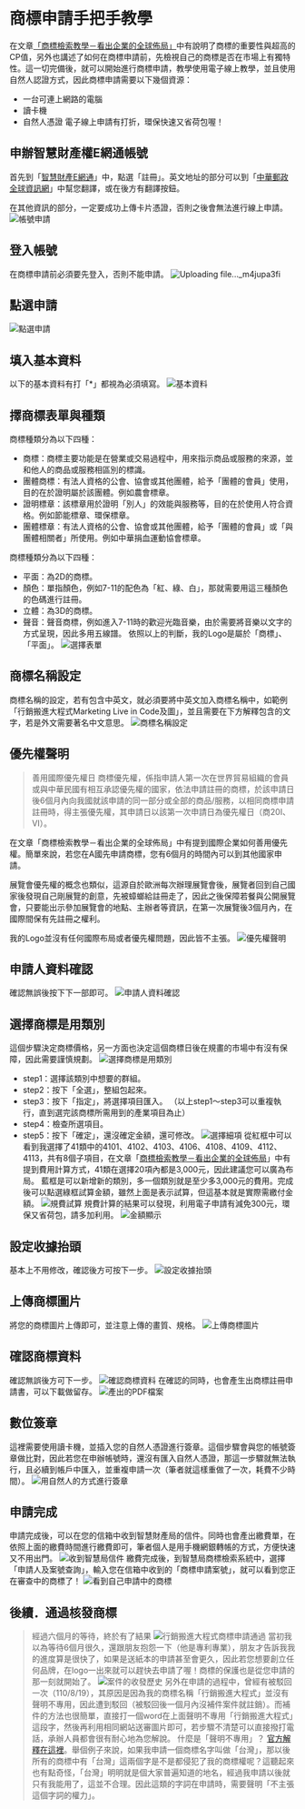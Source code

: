 # 商標申請手把手教學

在文章[「商標檢索教學－看出企業的全球佈局」]()中有說明了商標的重要性與超高的CP值，另外也講述了如何在商標申請前，先檢視自己的商標是否在市場上有獨特性。這一切完備後，就可以開始進行商標申請，教學使用電子線上教學，並且使用自然人認證方式，因此商標申請需要以下幾個資源：
* 一台可連上網路的電腦
* 讀卡機
* 自然人憑證
電子線上申請有打折，環保快速又省荷包喔！

## 申辦智慧財產權E網通帳號
首先到「[智慧財產E網通](https://tiponet.tipo.gov.tw/030_OUT_V1/home.do)」中，點選「註冊」。英文地址的部分可以到「[中華郵政全球資訊網](https://www.post.gov.tw/post/internet/SearchZone/index.jsp?ID=130112)」中幫您翻譯，或在後方有翻譯按鈕。

在其他資訊的部分，一定要成功上傳卡片憑證，否則之後會無法進行線上申請。
![帳號申請](https://i.imgur.com/ENgBVDz.png)

## 登入帳號
在商標申請前必須要先登入，否則不能申請。
![Uploading file..._m4jupa3fi](登入帳號)

## 點選申請
![點選申請](https://i.imgur.com/vEb8E1s.png)

## 填入基本資料
以下的基本資料有打「*」都視為必須填寫。
![基本資料](https://i.imgur.com/SCwFPor.png)

## 擇商標表單與種類
商標種類分為以下四種：
* 商標：商標主要功能是在營業或交易過程中，用來指示商品或服務的來源，並和他人的商品或服務相區別的標識。
* 團體商標：有法人資格的公會、協會或其他團體，給予「團體的會員」使用，目的在於證明屬於該團體。例如農會標章。
* 證明標章：該標章用於證明「別人」的效能與服務等，目的在於使用人符合資格。例如節能標章、環保標章。
* 團體標章：有法人資格的公會、協會或其他團體，給予「團體的會員」或「與團體相關者」所使用。例如中華捐血運動協會標章。

商標種類分為以下四種：
* 平面：為2D的商標。
* 顏色：單指顏色，例如7-11的配色為「紅、綠、白」，那就需要用這三種顏色的色碼進行註冊。
* 立體：為3D的商標。
* 聲音：聲音商標，例如進入7-11時的歡迎光臨音樂，由於需要將音樂以文字的方式呈現，因此多用五線譜。
依照以上的判斷，我的Logo是屬於「商標」、「平面」。
![選擇表單](https://i.imgur.com/6tocDM4.png)

## 商標名稱設定
商標名稱的設定，若有包含中英文，就必須要將中英文加入商標名稱中，如範例「行銷搬進大程式Marketing Live in Code及圖」，並且需要在下方解釋包含的文字，若是外文需要著名中文意思。
![商標名稱設定](https://i.imgur.com/a7YTe2g.png)

## 優先權聲明
> 善用國際優先權日
> 商標優先權，係指申請人第一次在世界貿易組織的會員或與中華民國有相互承認優先權的國家，依法申請註冊的商標，於該申請日後6個月內向我國就該申請的同一部分或全部的商品/服務，以相同商標申請註冊時，得主張優先權，其申請日以該第一次申請日為優先權日（商20Ⅰ、Ⅵ）。

在文章「商標檢索教學－看出企業的全球佈局」中有提到國際企業如何善用優先權。簡單來說，若您在A國先申請商標，您有6個月的時間內可以到其他國家申請。

展覽會優先權的概念也類似，這源自於歐洲每次辦理展覽會後，展覽者回到自己國家後發現自己剛展覽的創意，先被蟑螂給註冊走了，因此之後保障若餐與公開展覽會，只要能出示參加展覽會的地點、主辦者等資訊，在第一次展覽後3個月內，在國際間保有先註冊之權利。

我的Logo並沒有任何國際布局或者優先權問題，因此皆不主張。
![優先權聲明](https://i.imgur.com/NVcVOPw.png)

## 申請人資料確認
確認無誤後按下下一部即可。
![申請人資料確認](https://i.imgur.com/6wuzmah.png)

## 選擇商標是用類別
這個步驟決定商標價格，另一方面也決定這個商標日後在規畫的市場中有沒有保障，因此需要謹慎規劃。
![選擇商標是用類別](https://i.imgur.com/ClVz5zb.png)
* step1：選擇該類別中想要的群組。
* step2：按下「全選」，整組包起來。
* step3：按下「指定」，將選擇項目匯入。
（以上step1～step3可以重複執行，直到選完該商標所需用到的產業項目為止）
* step4：檢查所選項目。
* step5：按下「確定」，還沒確定金額，還可修改。
![選擇細項](https://i.imgur.com/FLaOyaC.png)
從紅框中可以看到我選擇了41類中的4101、4102、4103、4106、4108、4109、4112、4113，共有8個子項目，在文章「[商標檢索教學－看出企業的全球佈局](https://marketingliveincode.com/?p=922)」中有提到費用計算方式，41類在選擇20項內都是3,000元，因此建議您可以廣為布局。
藍框是可以新增新的類別，多一個類別就是至少多3,000元的費用。完成後可以點選綠框試算金額，雖然上面是表示試算，但這基本就是實際需繳付金額。
![規費試算](https://i.imgur.com/DbKCOQG.png)
規費計算的結果可以發現，利用電子申請有減免300元，環保又省荷包，請多加利用。
![金額顯示](https://i.imgur.com/r1v4oYW.png)

## 設定收據抬頭
基本上不用修改，確認後方可按下一步。
![設定收據抬頭](https://i.imgur.com/3PENj8i.png)

## 上傳商標圖片
將您的商標圖片上傳即可，並注意上傳的畫質、規格。
![上傳商標圖片](https://i.imgur.com/lIEmtts.png)

## 確認商標資料
確認無誤後方可下一步。
![確認商標資料](https://i.imgur.com/nJWCH9n.png)
在確認的同時，也會產生出商標註冊申請書，可以下載做留存。
![產出的PDF檔案](https://i.imgur.com/nbfNrbO.png)

## 數位簽章
這裡需要使用讀卡機，並插入您的自然人憑證進行簽章。這個步驟會與您的帳號簽章做比對，因此若您在申辦帳號時，還沒有匯入自然人憑證，那這一步驟就無法執行，且必續到帳戶中匯入，並重複申請一次（筆者就這樣重做了一次，耗費不少時間）。
![用自然人的方式進行簽章](https://i.imgur.com/Bo5Gug3.png)

## 申請完成
申請完成後，可以在您的信箱中收到智慧財產局的信件。同時也會產出繳費單，在依照上面的繳費時間進行繳費即可，筆者個人是用手機網銀轉帳的方式，方便快速又不用出門。
![收到智慧局信件](https://i.imgur.com/GbDujnx.png)
繳費完成後，到智慧局商標檢索系統中，選擇「申請人及案號查詢」，輸入您在信箱中收到的「商標申請案號」，就可以看到您正在審查中的商標了！
![看到自己申請中的商標](https://i.imgur.com/GdeTA0r.png)
## 後續．通過核發商標
> 經過六個月的等待，終於有了結果
![行銷搬進大程式商標申請通過](https://i.imgur.com/ZRyASrb.png)
當初我以為等待6個月很久，還跟朋友抱怨一下（他是專利專業），朋友才告訴我我的進度算是很快了，如果是送紙本的申請甚至會更久，因此若您想要創立任何品牌，在logo一出來就可以趕快去申請了喔！商標的保護也是從您申請的那一刻就開始了。
![案件的收發歷史](https://i.imgur.com/QQzwGdQ.png)
另外在申請的過程中，曾經有被駁回一次（110/8/19），其原因是因為我的商標名稱「行銷搬進大程式」並沒有聲明不專用，因此遭到駁回（被駁回後一個月內沒補件案件就註銷）。而補件的方法也很簡單，直接打一個word在上面聲明不專用「行銷搬進大程式」這段字，然後再利用相同網站送審圖片即可，若步驟不清楚可以直接撥打電話，承辦人員都會很有耐心地為您解說。
> 什麼是「聲明不專用」？
> [官方解釋在這裡](https://topic.tipo.gov.tw/trademarks-tw/cp-508-858480-6d008-201.html)。舉個例子來說，如果我申請一個商標名字叫做「台灣」，那以後所有的商標中有「台灣」這兩個字是不是都侵犯了我的商標權呢？這聽起來也有點奇怪，「台灣」明明就是個大家普遍知道的地名，經過我申請以後就只有我能用了，這並不合理。因此這類的字詞在申請時，需要聲明「不主張這個字詞的權力」。